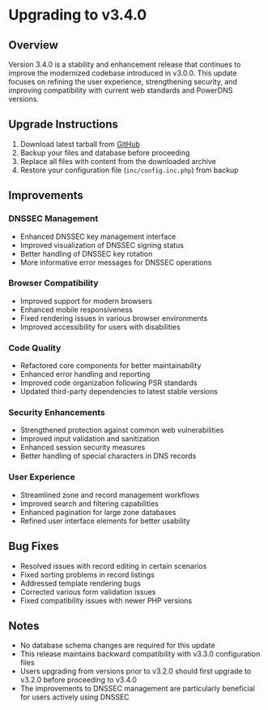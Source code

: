 # Upgrading to v3.4.0

## Overview

Version 3.4.0 is a stability and enhancement release that continues to improve the modernized codebase introduced in v3.0.0. This update focuses on refining the user experience, strengthening security, and improving compatibility with current web standards and PowerDNS versions.

## Upgrade Instructions

1. Download latest tarball from [GitHub](https://github.com/poweradmin/poweradmin/releases/tag/v3.4.0)
2. Backup your files and database before proceeding
3. Replace all files with content from the downloaded archive
4. Restore your configuration file (`inc/config.inc.php`) from backup

## Improvements

### DNSSEC Management
- Enhanced DNSSEC key management interface
- Improved visualization of DNSSEC signing status
- Better handling of DNSSEC key rotation
- More informative error messages for DNSSEC operations

### Browser Compatibility
- Improved support for modern browsers
- Enhanced mobile responsiveness
- Fixed rendering issues in various browser environments
- Improved accessibility for users with disabilities

### Code Quality
- Refactored core components for better maintainability
- Enhanced error handling and reporting
- Improved code organization following PSR standards
- Updated third-party dependencies to latest stable versions

### Security Enhancements
- Strengthened protection against common web vulnerabilities
- Improved input validation and sanitization
- Enhanced session security measures
- Better handling of special characters in DNS records

### User Experience
- Streamlined zone and record management workflows
- Improved search and filtering capabilities
- Enhanced pagination for large zone databases
- Refined user interface elements for better usability

## Bug Fixes
- Resolved issues with record editing in certain scenarios
- Fixed sorting problems in record listings
- Addressed template rendering bugs
- Corrected various form validation issues
- Fixed compatibility issues with newer PHP versions

## Notes

- No database schema changes are required for this update
- This release maintains backward compatibility with v3.3.0 configuration files
- Users upgrading from versions prior to v3.2.0 should first upgrade to v3.2.0 before proceeding to v3.4.0
- The improvements to DNSSEC management are particularly beneficial for users actively using DNSSEC